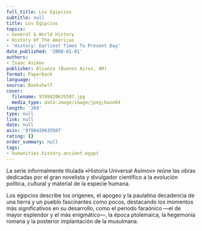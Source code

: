 ```yaml
---
full_title: Los Egipcios
subtitle: null
title: Los Egipcios
topics:
- General & World History
- History Of The Americas
- 'History: Earliest Times To Present Day'
date_published: '2000-01-01'
authors:
- Isaac Asimov
publisher: Alianza (Buenos Aires, AR)
format: Paperback
language: ''
source: Bookshelf
cover:
  filename: 9788420635507.jpg
  media_type: data:image/image/jpeg;base64
length: '269'
type: null
link: null
date: null
asin: '9788420635507'
rating: {}
order_summary: null
tags:
- humanities.history.ancient.egypt
---
```

La serie informalmente titulada «Historia Universal Asimov» reúne las obras dedicadas por el gran novelista y divulgador científico a la evolución política, cultural y material de la especie humana.

Los egipcios describe los orígenes, el apogeo y la paulatina decadencia de una tierra y un pueblo fascinantes como pocos, destacando los momentos más significativos en su desarrollo, como el periodo faraónico —el de mayor esplendor y el más enigmático—, la época ptolemaica, la hegemonía romana y la posterior implantación de la musulmana.
